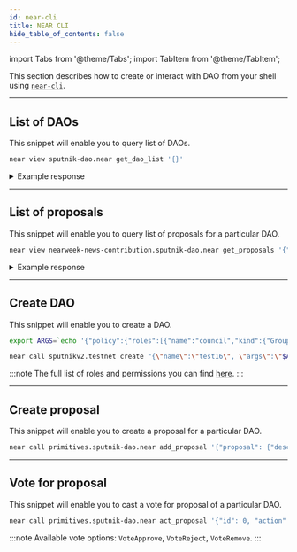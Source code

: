 ```yaml
---
id: near-cli
title: NEAR CLI
hide_table_of_contents: false
---
```


import Tabs from '@theme/Tabs';
import TabItem from '@theme/TabItem';

This section describes how to create or interact with DAO from your shell using [`near-cli`](../../../4.tools/cli.md).

---

## List of DAOs

This snippet will enable you to query list of DAOs.

```bash
near view sputnik-dao.near get_dao_list '{}'
```

<details>
<summary>Example response</summary>
<p>

```bash
[
  'ref-finance.sputnik-dao.near'
  'gaming-dao.sputnik-dao.near',
  ...
]
```

</p>
</details>

---

## List of proposals

This snippet will enable you to query list of proposals for a particular DAO.

```bash
near view nearweek-news-contribution.sputnik-dao.near get_proposals '{"from_index": 9262, "limit": 2}'
```

<details>
<summary>Example response</summary>
<p>

```bash
[
  {
    id: 9262,
    proposer: 'pasternag.near',
    description: 'NEAR, a top non-EVM blockchain, has gone live on Router’s Testnet Mandara. With Router Nitro, our flagship dApp, users in the NEAR ecosystem can now transfer test tokens to and from NEAR onto other supported chains. $$$$https://twitter.com/routerprotocol/status/1727732303491961232',
    kind: {
      Transfer: {
        token_id: '',
        receiver_id: 'pasternag.near',
        amount: '500000000000000000000000',
        msg: null
      }
    },
    status: 'Approved',
    vote_counts: { council: [ 1, 0, 0 ] },
    votes: { 'brzk-93444.near': 'Approve' },
    submission_time: '1700828277659425683'
  },
  {
    id: 9263,
    proposer: 'fittedn.near',
    description: 'How to deploy BOS component$$$$https://twitter.com/BitkubAcademy/status/1728003163318563025?t=PiN6pwS380T1N4JuQXSONA&s=19',
    kind: {
      Transfer: {
        token_id: '',
        receiver_id: 'fittedn.near',
        amount: '500000000000000000000000',
        msg: null
      }
    },
    status: 'InProgress',
    vote_counts: { 'Whitelisted Members': [ 1, 0, 0 ] },
    votes: { 'trendheo.near': 'Approve' },
    submission_time: '1700832601849419123'
  }
]
```

</p>
</details>

---

## Create DAO

This snippet will enable you to create a DAO.

```bash
export ARGS=`echo '{"policy":{"roles":[{"name":"council","kind":{"Group":["cryptogarik.testnet"]},"permissions":["*:Finalize","transfer:AddProposal","transfer:VoteApprove","transfer:VoteReject","transfer:VoteRemove"],"vote_policy":{}}],"default_vote_policy":{"weight_kind":"RoleWeight","quorum":"0","threshold":[1,2]},"proposal_bond":"100000000000000000000000","proposal_period":"604800000000000","bounty_bond":"100000000000000000000000","bounty_forgiveness_period":"604800000000000"},"config":{"name":"primitives","purpose":"","metadata":""}}' | base64`

near call sputnikv2.testnet create "{\"name\":\"test16\", \"args\":\"$ARGS\"}" --deposit 6 --gas 300000000000000 --accountId cryptogarik.testnet
```

:::note
The full list of roles and permissions you can find [here](https://github.com/near-daos/sputnik-dao-contract#roles-and-permissions).
:::

---

## Create proposal

This snippet will enable you to create a proposal for a particular DAO.

```bash
near call primitives.sputnik-dao.near add_proposal '{"proposal": {"description": "My first proposal$$$$https://docs.near.org/", "kind": { "Transfer": {"token_id": "", "receiver_id": "bob.near", "amount": "10000000000000000000000000"}}}}'  --deposit 0.1 --gas 300000000000000 --accountId bob.near
```

---

## Vote for proposal

This snippet will enable you to cast a vote for proposal of a particular DAO.

```bash
near call primitives.sputnik-dao.near act_proposal '{"id": 0, "action": "VoteApprove"}' --gas 300000000000000 --accountId bob.near
```

:::note
Available vote options: `VoteApprove`, `VoteReject`, `VoteRemove`.
:::